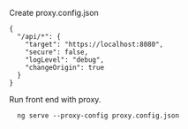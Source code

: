 

Create proxy.config.json
```
{
  "/api/*": {
    "target": "https://localhost:8080",
    "secure": false,
    "logLevel": "debug",
    "changeOrigin": true
  }
}
```


Run front end with proxy.
```
  ng serve --proxy-config proxy.config.json
```